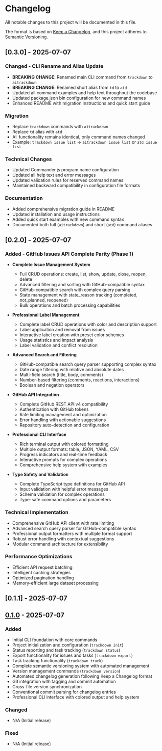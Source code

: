 # Changelog

All notable changes to this project will be documented in this file.

The format is based on [Keep a Changelog](https://keepachangelog.com/en/1.0.0/),
and this project adheres to [Semantic Versioning](https://semver.org/spec/v2.0.0.html).

## [0.3.0] - 2025-07-07

### Changed - CLI Rename and Alias Update
- **BREAKING CHANGE**: Renamed main CLI command from `trackdown` to `aitrackdown`
- **BREAKING CHANGE**: Renamed short alias from `td` to `atd` 
- Updated all command examples and help text throughout the codebase
- Updated package.json bin configuration for new command names
- Enhanced README with migration instructions and quick start guide

### Migration
- Replace `trackdown` commands with `aitrackdown` 
- Replace `td` alias with `atd`
- All functionality remains identical, only command names changed
- Example: `trackdown issue list` → `aitrackdown issue list` or `atd issue list`

### Technical Changes
- Updated Commander.js program name configuration
- Updated all help text and error messages
- Updated validation rules for reserved command names
- Maintained backward compatibility in configuration file formats

### Documentation
- Added comprehensive migration guide in README
- Updated installation and usage instructions
- Added quick start examples with new command syntax
- Documented both full (`aitrackdown`) and short (`atd`) command aliases

## [0.2.0] - 2025-07-07

### Added - GitHub Issues API Complete Parity (Phase 1)
- **Complete Issue Management System**
  - Full CRUD operations: create, list, show, update, close, reopen, delete
  - Advanced filtering and sorting with GitHub-compatible syntax
  - GitHub-compatible search with complex query parsing
  - State management with state_reason tracking (completed, not_planned, reopened)
  - Bulk operations and batch processing capabilities

- **Professional Label Management**
  - Complete label CRUD operations with color and description support
  - Label application and removal from issues
  - Interactive label creation with preset color schemes
  - Usage statistics and impact analysis
  - Label validation and conflict resolution

- **Advanced Search and Filtering**
  - GitHub-compatible search query parser supporting complex syntax
  - Date range filtering with relative and absolute dates
  - Multi-field search (title, body, comments)
  - Number-based filtering (comments, reactions, interactions)
  - Boolean and negation operators

- **GitHub API Integration**
  - Complete GitHub REST API v4 compatibility
  - Authentication with GitHub tokens
  - Rate limiting management and optimization
  - Error handling with actionable suggestions
  - Repository auto-detection and configuration

- **Professional CLI Interface**
  - Rich terminal output with colored formatting
  - Multiple output formats: table, JSON, YAML, CSV
  - Progress indicators and real-time feedback
  - Interactive prompts for complex operations
  - Comprehensive help system with examples

- **Type Safety and Validation**
  - Complete TypeScript type definitions for GitHub API
  - Input validation with helpful error messages
  - Schema validation for complex operations
  - Type-safe command options and parameters

### Technical Implementation
- Comprehensive GitHub API client with rate limiting
- Advanced search query parser for GitHub-compatible syntax
- Professional output formatters with multiple format support
- Robust error handling with contextual suggestions
- Modular command architecture for extensibility

### Performance Optimizations
- Efficient API request batching
- Intelligent caching strategies
- Optimized pagination handling
- Memory-efficient large dataset processing

## [0.1.1] - 2025-07-07

## [0.1.0] - 2025-07-07

### Added
- Initial CLI foundation with core commands
- Project initialization and configuration (`trackdown init`)
- Status reporting and task tracking (`trackdown status`)
- Export functionality for issues and tasks (`trackdown export`)
- Task tracking functionality (`trackdown track`)
- Complete semantic versioning system with automated management
- Version management commands (`trackdown version`)
- Automated changelog generation following Keep a Changelog format
- Git integration with tagging and commit automation
- Cross-file version synchronization
- Conventional commit parsing for changelog entries
- Professional CLI interface with colored output and help system

### Changed
- N/A (Initial release)

### Fixed
- N/A (Initial release)

[0.1.0]: https://github.com/user/ai-trackdown-tooling/releases/tag/v0.1.0